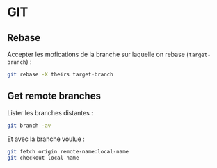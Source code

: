 # GIT

## Rebase

Accepter les mofications de la branche sur laquelle on rebase (`target-branch`) :

```sh
git rebase -X theirs target-branch
```

## Get remote branches

Lister les branches distantes :

```sh
git branch -av
```

Et avec la branche voulue :

```sh
git fetch origin remote-name:local-name
git checkout local-name
```
